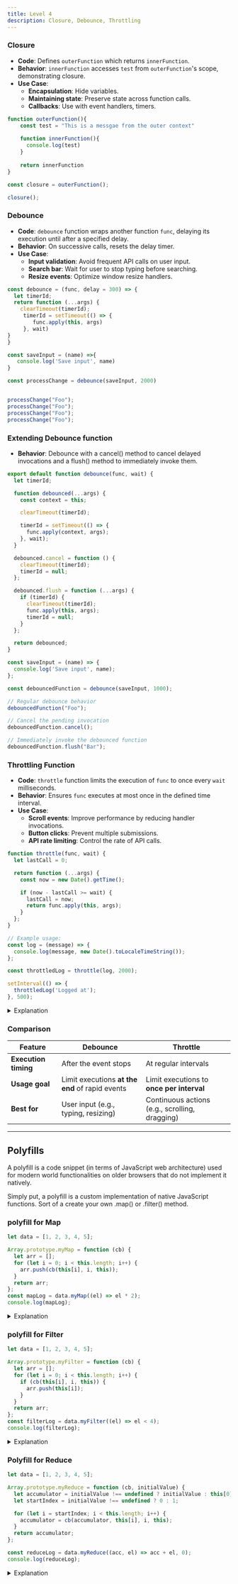 ```yaml
---
title: Level 4
description: Closure, Debounce, Throttling
---
```


### Closure

- **Code**: Defines `outerFunction` which returns `innerFunction`.
- **Behavior**: `innerFunction` accesses `test` from `outerFunction`'s scope, demonstrating closure.
- **Use Case**: 
  - **Encapsulation**: Hide variables.
  - **Maintaining state**: Preserve state across function calls.
  - **Callbacks**: Use with event handlers, timers.

```js
function outerFunction(){
    const test = "This is a messgae from the outer context"
    
    function innerFunction(){
      console.log(test)  
    }
    
    return innerFunction
}

const closure = outerFunction();

closure();

```

### Debounce

- **Code**: `debounce` function wraps another function `func`, delaying its execution until after a specified delay.
- **Behavior**: On successive calls, resets the delay timer.
- **Use Case**:
  - **Input validation**: Avoid frequent API calls on user input.
  - **Search bar**: Wait for user to stop typing before searching.
  - **Resize events**: Optimize window resize handlers.



```js
const debounce = (func, delay = 300) => {
  let timerId;
  return function (...args) {
    clearTimeout(timerId);
     timerId = setTimeout(() => {
        func.apply(this, args)
     }, wait)
}
}

const saveInput = (name) =>{
   console.log('Save input', name) 
}

const processChange = debounce(saveInput, 2000)


processChange("Foo");
processChange("Foo");
processChange("Foo");
processChange("Foo");

```

### Extending Debounce function

- **Behavior**: Debounce with a cancel() method to cancel delayed invocations and a flush() method to immediately invoke them.


```js
export default function debounce(func, wait) {
  let timerId;

  function debounced(...args) {
    const context = this;

    clearTimeout(timerId);

    timerId = setTimeout(() => {
      func.apply(context, args);
    }, wait);
  }

  debounced.cancel = function () {
    clearTimeout(timerId);
    timerId = null;
  };

  debounced.flush = function (...args) {
    if (timerId) {
      clearTimeout(timerId);
      func.apply(this, args); 
      timerId = null;
    }
  };

  return debounced;
}

const saveInput = (name) => {
  console.log('Save input', name);
};

const debouncedFunction = debounce(saveInput, 1000);

// Regular debounce behavior
debouncedFunction("Foo");

// Cancel the pending invocation
debouncedFunction.cancel();

// Immediately invoke the debounced function
debouncedFunction.flush("Bar");
```



### Throttling Function

- **Code**: `throttle` function limits the execution of `func` to once every `wait` milliseconds.
- **Behavior**: Ensures `func` executes at most once in the defined time interval.
- **Use Case**:
  - **Scroll events**: Improve performance by reducing handler invocations.
  - **Button clicks**: Prevent multiple submissions.
  - **API rate limiting**: Control the rate of API calls.


```js
function throttle(func, wait) {
  let lastCall = 0;

  return function (...args) {
    const now = new Date().getTime();

    if (now - lastCall >= wait) {
      lastCall = now;
      return func.apply(this, args);
    }
  };
}

// Example usage:
const log = (message) => {
  console.log(message, new Date().toLocaleTimeString());
};

const throttledLog = throttle(log, 2000);

setInterval(() => {
  throttledLog('Logged at');
}, 500);
```

<details>
<summary>Explanation</summary>
<div style="background-color: rgba(100, 108, 255, 0.16); padding: 10px; margin-bottom: 10px; color: #fff; font-size: 14px; font-weight: 500;">

The `throttle` function takes in a function `func` and a wait time `wait` in milliseconds. It sets up a variable `lastCall` to keep track of the last time the function was called.

The returned function is the throttled version of `func`. It captures the current time using `new Date().getTime()` and checks if the difference between the current time and the last call time is greater than or equal to the wait time. If it is, it updates `lastCall` to the current time and invokes `func` with the provided arguments.

In the example usage, we define a `log` function that logs a message with the current time. We then create a throttled version of `log` with a 2000ms wait time. We use `setInterval` to call the throttled function every 500ms, but due to throttling, `log` will only be invoked every 2000ms.
</div>
</details>



### **Comparison**

| Feature            | Debounce                               | Throttle                               |
|---------------------|----------------------------------------|----------------------------------------|
| **Execution timing**| After the event stops                 | At regular intervals                   |
| **Usage goal**      | Limit executions **at the end** of rapid events | Limit executions to **once per interval** |
| **Best for**        | User input (e.g., typing, resizing)    | Continuous actions (e.g., scrolling, dragging) |

---


## Polyfills

A polyfill is a code snippet (in terms of JavaScript web architecture) used for modern world functionalities on older browsers that do not implement it natively.

Simply put, a polyfill is a custom implementation of native JavaScript functions. Sort of a create your own .map() or .filter() method.

### polyfill for Map

```js
let data = [1, 2, 3, 4, 5];

Array.prototype.myMap = function (cb) {
  let arr = [];
  for (let i = 0; i < this.length; i++) {
    arr.push(cb(this[i], i, this));
  }
  return arr;
};
const mapLog = data.myMap((el) => el * 2);
console.log(mapLog);
```

<details>
<summary>Explanation</summary>
<div style="background-color: rgba(100, 108, 255, 0.16); padding: 10px; margin-bottom: 10px; color: #fff; font-size: 14px; font-weight: 500;">

The `myMap` method takes in a callback that gets executed inside the `myMap` body. We basically have a native for loop inside the `myMap` body, which iterates over the this.length. This is nothing but the length of the array through which the `myMap` function is called.

Since the syntax of `map()` is `arr.map(currentElement, index, array)`, and the `myMap()` function takes into account exactly that.

Also since `map()` returns a new array, we create an empty array and push the results into it. In the end we return it.
</div>
</details>


### polyfill for Filter

```js
let data = [1, 2, 3, 4, 5];

Array.prototype.myFilter = function (cb) {
  let arr = [];
  for (let i = 0; i < this.length; i++) {
    if (cb(this[i], i, this)) {
      arr.push(this[i]);
    }
  }
  return arr;
};
const filterLog = data.myFilter((el) => el < 4);
console.log(filterLog);
```

<details>
<summary>Explanation</summary>
<div style="background-color: rgba(100, 108, 255, 0.16); padding: 10px; margin-bottom: 10px; color: #fff; font-size: 14px; font-weight: 500;">

`.filter()` is very similar to `.map()` in terms of implementation. But since filter filters out the results based on a boolean value, we have an additional `if()` condition to filter out results and conditionally push inside the array.
</div>
</details>



### Polyfill for Reduce

```js
let data = [1, 2, 3, 4, 5];

Array.prototype.myReduce = function (cb, initialValue) {
  let accumulator = initialValue !== undefined ? initialValue : this[0];
  let startIndex = initialValue !== undefined ? 0 : 1;

  for (let i = startIndex; i < this.length; i++) {
    accumulator = cb(accumulator, this[i], i, this);
  }
  return accumulator;
};

const reduceLog = data.myReduce((acc, el) => acc + el, 0);
console.log(reduceLog);
```

<details>
<summary>Explanation</summary>
<div style="background-color: rgba(100, 108, 255, 0.16); padding: 10px; margin-bottom: 10px; color: #fff; font-size: 14px; font-weight: 500;">

The `myReduce` method takes in a callback function and an optional initial value. Inside the `myReduce` body, we set up an accumulator variable which will hold the result of the reduction. If an initial value is provided, we use it to set the accumulator, otherwise we default to the first element of the array. 

We also determine the starting index for the loop based on whether the initial value is provided (start from 0) or not (start from 1).

We then iterate over the array starting from the determined index, updating the accumulator with the result of the callback function at each iteration. The callback function receives the current accumulator value, the current element, the current index, and the array itself as arguments.

In the end, we return the accumulated value.
</div>
</details>